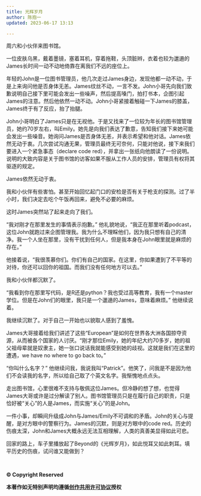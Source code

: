 ```yaml
---
title: 光辉岁月
author: 陈抱一
updated: 2023-06-17 13:13

---
```


周六和小伙伴来图书馆。

一位皮肤乌黑，戴着墨镜，塞着耳机，穿着拖鞋，头顶脏辫，衣着也较为邋遢的James长时间一动不动地倚靠在离我们不远的座位上。

年轻的John是一位图书管理员，他几次走过James身边，发现他都一动不动，于是上来询问他是否身体无恙。James纹丝不动，一言不发。John小哥先向我们致歉说明自己接下里可能会发出一些噪声，然后提高嗓门，拍打书本，企图引起James的注意。然后他依然一动不动。John小哥紧接着触碰一下James的膝盖，James终于有了反应，抬了抬腿。

John小哥明白了James只是在无视他。于是又找来了一位较为年长的图书馆管理员，她约70岁左右，叫Emily。她先是向我们表达了歉意，告知我们接下来她可能会发出一些噪音。她询问James是否身体无恙，并表示希望和他对话。James依然无动于衷。几次尝试沟通无果，管理员最终无可奈何，只能对他说，接下来我们要进入一个紧急事态（declare code red），并拿出一张纸向他朗读了一份说明。说明的大致内容是关于图书馆的访客如果不服从工作人员的安排，管理员有权将其驱逐的规定。

James依然无动于衷。

我和小伙伴有些害怕。甚至开始回忆起门口的安检是否有关于枪支的探测。过了半小时，我们决定去吃个午饭再回来，避免不必要的麻烦。

这时James突然站了起来走向了我们。

“我对刚才在那里发生的事情表示抱歉。” 他礼貌地说，“我正在那里听着podcast，这位John就跑过来企图管理我。我为什么不理睬他们，因为我只想有自己的清净。我一个人坐在那里，没有干扰到任何人，但是我本身在John眼里就是麻烦的存在。”

他接着说，“我很羡慕你们。你们有自己的国家。在这里，你如果遭到了不平等的对待，你还可以回你的祖国。而我们没有任何地方可以去。”

我和小伙伴都沉默了。

“我看到你在那里写代码，是R还是python？我也受过高等教育，我有一个master学位。但是在John们的眼里，我只是一个邋遢的James，意味着麻烦。” 他继续说着。

我继续沉默了。对于自己一开始也以貌取人感到了羞愧。

James大哥接着给我们讲述了这些“European”是如何在世界各大洲各国掠夺资源，从而被各个国家的人讨厌。“刚才那位Emily，她的年纪大约70多岁，她的祖父祖母辈就是奴隶主，她一张口说话我就能感受到她的歧视。这就是我们在这里的遭遇，we have no where to go back to。”

“你叫什么名字？” 他继续问我，我说我叫“Patrick”。他笑了，问我是不是因为他们不会读我的名字，所以给自己取了个英文名字。我惭愧地点点头。

走出图书馆，心里很难不支持与敬佩这位James。但冷静的想了想，也觉得James大哥或许是过分解读了别人。图书馆管理员只是在履行自己的职责，只是恰好被“关心”的人是James，而实施“关心”的是John。

一件小事，却瞬间升级成John与James/Emily不可调和的矛盾。John的关心与提醒，是对方眼中的警察行为。James的沉默，则是对方眼中的code red。历史的伤痕太深，John和James大概永远无法互相理解，人类的真善美显得如此可悲。

回家的路上，车子里播放起了Beyond的《光辉岁月》，如此悦耳又如此刺耳。填平历史的伤痕，试问谁又能做到？

<br>

**© Copyright Reserved**

**本著作如无特别声明均遵循[创作共用许可协议](https://creativecommons.org/)授权**
